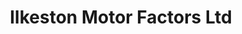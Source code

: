 ---
title: "Ilkeston Motor Factors Ltd"
url: /ilkeston/ilkeston-motor-factors-ltd/
shop: car parts
---